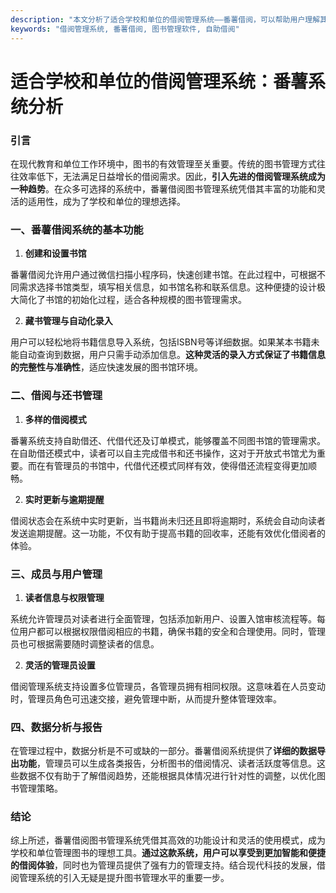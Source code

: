 ```yaml
---
description: "本文分析了适合学校和单位的借阅管理系统——番薯借阅，可以帮助用户理解其功能与优势，为图书管理提供解决方案。"
keywords: "借阅管理系统, 番薯借阅, 图书管理软件, 自助借阅"
---
```

# 适合学校和单位的借阅管理系统：番薯系统分析

### 引言

在现代教育和单位工作环境中，图书的有效管理至关重要。传统的图书管理方式往往效率低下，无法满足日益增长的借阅需求。因此，**引入先进的借阅管理系统成为一种趋势**。在众多可选择的系统中，番薯借阅图书管理系统凭借其丰富的功能和灵活的适用性，成为了学校和单位的理想选择。

### 一、番薯借阅系统的基本功能

1. **创建和设置书馆**

番薯借阅允许用户通过微信扫描小程序码，快速创建书馆。在此过程中，可根据不同需求选择书馆类型，填写相关信息，如书馆名称和联系信息。这种便捷的设计极大简化了书馆的初始化过程，适合各种规模的图书管理需求。

2. **藏书管理与自动化录入**

用户可以轻松地将书籍信息导入系统，包括ISBN号等详细数据。如果某本书籍未能自动查询到数据，用户只需手动添加信息。**这种灵活的录入方式保证了书籍信息的完整性与准确性**，适应快速发展的图书馆环境。

### 二、借阅与还书管理

1. **多样的借阅模式**

番薯系统支持自助借还、代借代还及订单模式，能够覆盖不同图书馆的管理需求。在自助借还模式中，读者可以自主完成借书和还书操作，这对于开放式书馆尤为重要。而在有管理员的书馆中，代借代还模式同样有效，使得借还流程变得更加顺畅。

2. **实时更新与逾期提醒**

借阅状态会在系统中实时更新，当书籍尚未归还且即将逾期时，系统会自动向读者发送逾期提醒。这一功能，不仅有助于提高书籍的回收率，还能有效优化借阅者的体验。

### 三、成员与用户管理

1. **读者信息与权限管理**

系统允许管理员对读者进行全面管理，包括添加新用户、设置入馆审核流程等。每位用户都可以根据权限借阅相应的书籍，确保书籍的安全和合理使用。同时，管理员也可根据需要随时调整读者的信息。

2. **灵活的管理员设置**

借阅管理系统支持设置多位管理员，各管理员拥有相同权限。这意味着在人员变动时，管理员角色可迅速交接，避免管理中断，从而提升整体管理效率。

### 四、数据分析与报告

在管理过程中，数据分析是不可或缺的一部分。番薯借阅系统提供了**详细的数据导出功能**，管理员可以生成各类报告，分析图书的借阅情况、读者活跃度等信息。这些数据不仅有助于了解借阅趋势，还能根据具体情况进行针对性的调整，以优化图书管理策略。

### 结论

综上所述，番薯借阅图书管理系统凭借其高效的功能设计和灵活的使用模式，成为学校和单位管理图书的理想工具。**通过这款系统，用户可以享受到更加智能和便捷的借阅体验**，同时也为管理员提供了强有力的管理支持。结合现代科技的发展，借阅管理系统的引入无疑是提升图书管理水平的重要一步。
